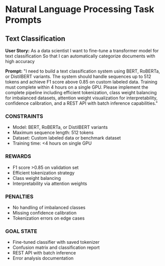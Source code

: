<!-- Copyright 2025 jxtngx | Apache 2.0 License | https://github.com/jxtngx/claude-code-pytorch -->

# Natural Language Processing Task Prompts

## Text Classification

**User Story:**
As a data scientist
I want to fine-tune a transformer model for text classification
So that I can automatically categorize documents with high accuracy

**Prompt:**
"I need to build a text classification system using BERT, RoBERTa, or DistilBERT variants. The system should handle sequences up to 512 tokens and achieve F1 score above 0.85 on custom labeled data. Training must complete within 4 hours on a single GPU. Please implement the complete pipeline including efficient tokenization, class weight balancing for imbalanced datasets, attention weight visualization for interpretability, confidence calibration, and a REST API with batch inference capabilities."

### CONSTRAINTS
- Model: BERT, RoBERTa, or DistilBERT variants
- Maximum sequence length: 512 tokens
- Dataset: Custom labeled data or benchmark dataset
- Training time: <4 hours on single GPU

### REWARDS
- F1 score >0.85 on validation set
- Efficient tokenization strategy
- Class weight balancing
- Interpretability via attention weights

### PENALTIES
- No handling of imbalanced classes
- Missing confidence calibration
- Tokenization errors on edge cases

### GOAL STATE
- Fine-tuned classifier with saved tokenizer
- Confusion matrix and classification report
- REST API with batch inference
- Error analysis documentation